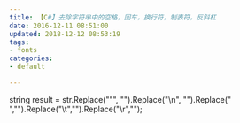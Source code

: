 ```yaml
---
title: 【C#】去除字符串中的空格，回车，换行符，制表符，反斜杠
date: 2016-12-11 08:51:00
updated: 2018-12-12 08:53:19
tags: 
- fonts
categories: 
- default

---
```

string result =  str.Replace("\"", "").Replace("\n", "").Replace(" ","").Replace("\t","").Replace("\r","");